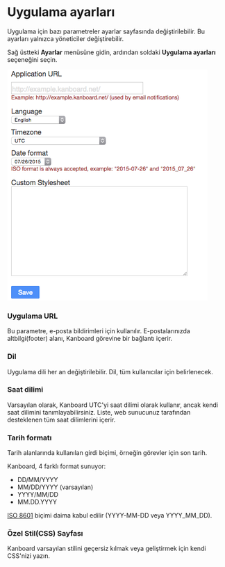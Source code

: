 Uygulama ayarları
====================

Uygulama için bazı parametreler ayarlar sayfasında değiştirilebilir.
Bu ayarları yalnızca yöneticiler değiştirebilir.

Sağ üstteki **Ayarlar** menüsüne gidin, ardından soldaki **Uygulama ayarları** seçeneğini seçin.

![Uygulama ayarları](../screenshots/application-settings.png)


### Uygulama URL

Bu parametre, e-posta bildirimleri için kullanılır.
E-postalarınızda altbilgi(footer) alanı, Kanboard görevine bir bağlantı içerir.

### Dil

Uygulama dili her an değiştirilebilir.
Dil, tüm kullanıcılar için belirlenecek.


### Saat dilimi

Varsayılan olarak, Kanboard UTC'yi saat dilimi olarak kullanır, ancak kendi saat dilimini tanımlayabilirsiniz.
Liste, web sunucunuz tarafından desteklenen tüm saat dilimlerini içerir.


### Tarih formatı

Tarih alanlarında kullanılan girdi biçimi, örneğin görevler için son tarih.

Kanboard, 4 farklı format sunuyor:

- DD/MM/YYYY
- MM/DD/YYYY (varsayılan)
- YYYY/MM/DD
- MM.DD.YYYY

[ISO 8601](http://en.wikipedia.org/wiki/ISO_8601)  biçimi daima kabul edilir (YYYY-MM-DD veya YYYY_MM_DD).


### Özel Stil(CSS) Sayfası

Kanboard varsayılan stilini geçersiz kılmak veya geliştirmek için kendi CSS'nizi yazın.
